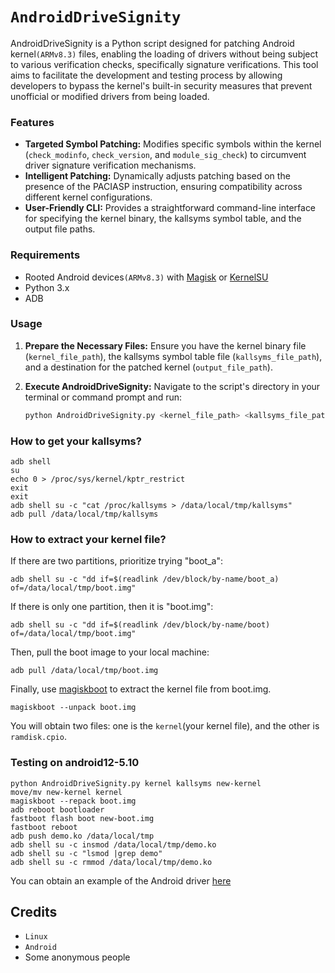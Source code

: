 # `AndroidDriveSignity`

AndroidDriveSignity is a Python script designed for patching Android kernel``(ARMv8.3)`` files, enabling the loading of drivers without being subject to various verification checks, specifically signature verifications. This tool aims to facilitate the development and testing process by allowing developers to bypass the kernel's built-in security measures that prevent unofficial or modified drivers from being loaded.

### Features

- **Targeted Symbol Patching:** Modifies specific symbols within the kernel (`check_modinfo`, `check_version`, and `module_sig_check`) to circumvent driver signature verification mechanisms.
- **Intelligent Patching:** Dynamically adjusts patching based on the presence of the PACIASP instruction, ensuring compatibility across different kernel configurations.
- **User-Friendly CLI:** Provides a straightforward command-line interface for specifying the kernel binary, the kallsyms symbol table, and the output file paths.

### Requirements

- Rooted Android devices``(ARMv8.3)`` with [Magisk](https://github.com/topjohnwu/Magisk) or [KernelSU](https://github.com/tiann/KernelSU)
- Python 3.x
- ADB

### Usage

1. **Prepare the Necessary Files:** Ensure you have the kernel binary file (`kernel_file_path`), the kallsyms symbol table file (`kallsyms_file_path`), and a destination for the patched kernel (`output_file_path`).

2. **Execute AndroidDriveSignity:** Navigate to the script's directory in your terminal or command prompt and run:

   ```bash
   python AndroidDriveSignity.py <kernel_file_path> <kallsyms_file_path> <output_file_path>

### How to get your kallsyms?
```
adb shell
su
echo 0 > /proc/sys/kernel/kptr_restrict
exit
exit
adb shell su -c "cat /proc/kallsyms > /data/local/tmp/kallsyms"
adb pull /data/local/tmp/kallsyms
```

### How to extract your kernel file?
If there are two partitions, prioritize trying "boot_a":
```
adb shell su -c "dd if=$(readlink /dev/block/by-name/boot_a) of=/data/local/tmp/boot.img"
```
If there is only one partition, then it is "boot.img":
```
adb shell su -c "dd if=$(readlink /dev/block/by-name/boot) of=/data/local/tmp/boot.img"
```
Then, pull the boot image to your local machine:
```
adb pull /data/local/tmp/boot.img
```

Finally, use [magiskboot](https://github.com/svoboda18/magiskboot/releases) to extract the kernel file from boot.img.
```
magiskboot --unpack boot.img
```
You will obtain two files: one is the ``kernel``(your kernel file), and the other is ``ramdisk.cpio``.

### Testing on android12-5.10
```
python AndroidDriveSignity.py kernel kallsyms new-kernel
move/mv new-kernel kernel
magiskboot --repack boot.img
adb reboot bootloader
fastboot flash boot new-boot.img
fastboot reboot
adb push demo.ko /data/local/tmp
adb shell su -c insmod /data/local/tmp/demo.ko
adb shell su -c "lsmod |grep demo"
adb shell su -c rmmod /data/local/tmp/demo.ko
```
You can obtain an example of the Android driver [here](https://github.com/gmh5225/android-kernel-driver-template/releases)

## Credits
- ``Linux``
- ``Android``
- Some anonymous people

